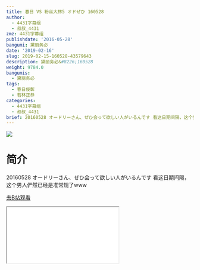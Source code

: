 ```yaml
---
title: 春日 VS 粉丝大林5 オドぜひ 160528
author:
  - 4431字幕组
  - 叔叔_4431
zmz: 4431字幕组
publishdate: '2016-05-28'
bangumi: 黛丽务必
date: '2019-02-16'
slug: 2019-02-15-160528-43579643
description: 黛丽务必&#8226;160528
weight: 9784.0
bangumis:
  - 黛丽务必
tags:
  - 春日俊彰
  - 若林正恭
categories:
  - 4431字幕组
  - 叔叔_4431
brief: 20160528 オードリーさん、ぜひ会って欲しい人がいるんです 看这日期间隔，这个男人俨然已经是准常规了www
---
```

![](https://i.imgur.com/RAMhxkV.jpg)
# 简介  
20160528 オードリーさん、ぜひ会って欲しい人がいるんです
看这日期间隔，这个男人俨然已经是准常规了www  

[去B站观看](https://www.bilibili.com/video/av43579643/)
<div class ="resp-container"><iframe class="testiframe" src="//player.bilibili.com/player.html?aid=43579643"", scrolling="no", allowfullscreen="true" > </iframe></div> 
